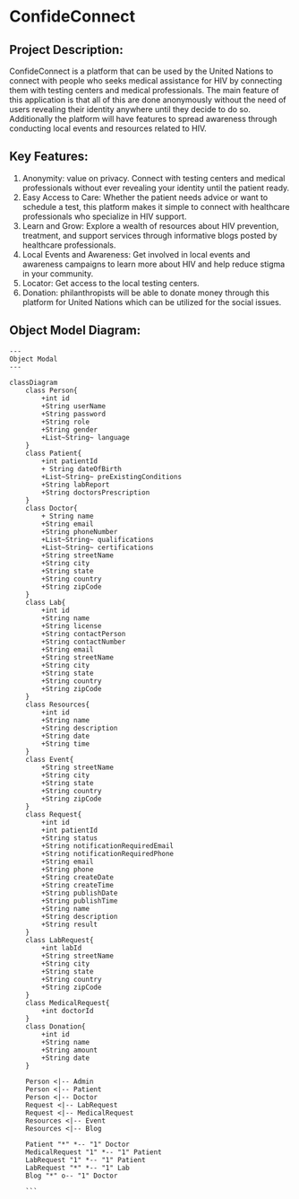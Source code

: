 # ConfideConnect

## Project Description:

ConfideConnect is a platform that can be used by the United Nations to connect with people who seeks medical assistance for HIV by connecting them with testing centers and medical professionals. The main feature of this application is that all of this are done anonymously without the need of users revealing their identity anywhere until they decide to do so. Additionally the platform will have features to spread awareness through conducting local events and resources related to HIV.

## Key Features:
1. Anonymity: value on privacy. Connect with testing centers and medical professionals without ever revealing your identity until the patient ready.
2. Easy Access to Care: Whether the patient needs advice or want to schedule a test, this platform makes it simple to connect with healthcare professionals who specialize in HIV support.
3. Learn and Grow: Explore a wealth of resources about HIV prevention, treatment, and support services through informative blogs posted by healthcare professionals.
4. Local Events and Awareness: Get involved in local events and awareness campaigns to learn more about HIV and help reduce stigma in your community.
5. Locator: Get access to the local testing centers.
6. Donation: philanthropists will be able to donate money through this platform for United Nations which can be utilized for the social issues.

## Object Model Diagram:

```mermaid
---
Object Modal
---

classDiagram
    class Person{
        +int id
        +String userName
        +String password
        +String role
        +String gender
        +List~String~ language
    }
    class Patient{
        +int patientId
        + String dateOfBirth
        +List~String~ preExistingConditions
        +String labReport
        +String doctorsPrescription
    }
    class Doctor{
        + String name
        +String email
        +String phoneNumber
        +List~String~ qualifications
        +List~String~ certifications
        +String streetName
        +String city
        +String state
        +String country
        +String zipCode
    }
    class Lab{
        +int id
        +String name
        +String license
        +String contactPerson
        +String contactNumber
        +String email
        +String streetName
        +String city
        +String state
        +String country
        +String zipCode
    }
    class Resources{
        +int id
        +String name
        +String description
        +String date
        +String time
    }
    class Event{
        +String streetName
        +String city
        +String state
        +String country
        +String zipCode
    }
    class Request{
        +int id
        +int patientId
        +String status
        +String notificationRequiredEmail
        +String notificationRequiredPhone
        +String email
        +String phone
        +String createDate
        +String createTime
        +String publishDate
        +String publishTime
        +String name
        +String description
        +String result
    }
    class LabRequest{
        +int labId
        +String streetName
        +String city
        +String state
        +String country
        +String zipCode
    }
    class MedicalRequest{
        +int doctorId
    }
    class Donation{
        +int id
        +String name
        +String amount
        +String date
    }

    Person <|-- Admin
    Person <|-- Patient
    Person <|-- Doctor
    Request <|-- LabRequest
    Request <|-- MedicalRequest
    Resources <|-- Event
    Resources <|-- Blog

    Patient "*" *-- "1" Doctor
    MedicalRequest "1" *-- "1" Patient
    LabRequest "1" *-- "1" Patient
    LabRequest "*" *-- "1" Lab
    Blog "*" o-- "1" Doctor
    
    ```